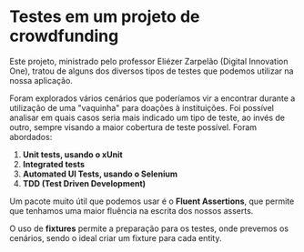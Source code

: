 #  Testes em um projeto de crowdfunding 

Este projeto, ministrado pelo professor Eliézer Zarpelão (Digital Innovation One), tratou de alguns dos diversos tipos de testes que podemos utilizar na nossa aplicação.

Foram explorados vários cenários que poderíamos vir a encontrar durante a utilização de uma "vaquinha" para doações à instituições. Foi possível analisar em quais casos seria mais indicado um tipo de teste, ao invés de outro, sempre visando a maior cobertura de teste possível. Foram abordados:

1. **Unit tests, usando o xUnit**
2. **Integrated tests**
3. **Automated UI Tests, usando o Selenium**
4. **TDD (Test Driven Development)**



Um pacote muito útil que podemos usar é o **Fluent Assertions**, que permite que tenhamos uma maior fluência na escrita dos nossos asserts.

O uso de **fixtures** permite a preparação para os testes, onde prevemos os cenários, sendo o ideal criar um fixture para cada entity.

